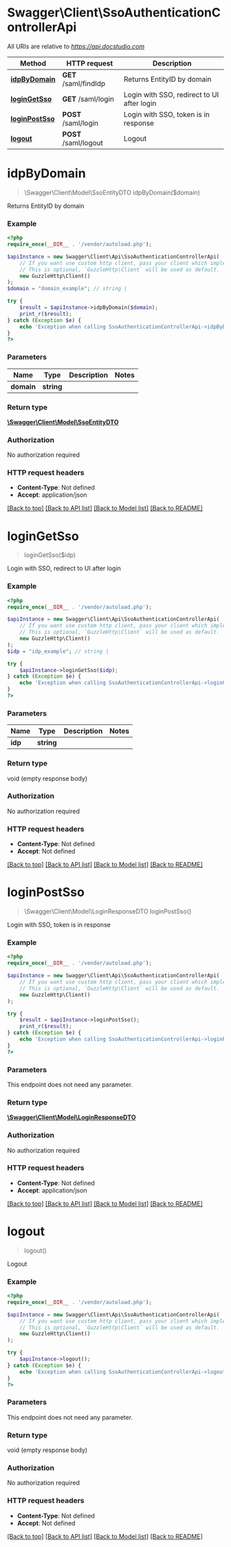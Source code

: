 # Swagger\Client\SsoAuthenticationControllerApi

All URIs are relative to *https://api.docstudio.com*

Method | HTTP request | Description
------------- | ------------- | -------------
[**idpByDomain**](SsoAuthenticationControllerApi.md#idpbydomain) | **GET** /saml/findIdp | Returns EntityID by domain
[**loginGetSso**](SsoAuthenticationControllerApi.md#logingetsso) | **GET** /saml/login | Login with SSO, redirect to UI after login
[**loginPostSso**](SsoAuthenticationControllerApi.md#loginpostsso) | **POST** /saml/login | Login with SSO, token is in response
[**logout**](SsoAuthenticationControllerApi.md#logout) | **POST** /saml/logout | Logout

# **idpByDomain**
> \Swagger\Client\Model\SsoEntityDTO idpByDomain($domain)

Returns EntityID by domain

### Example
```php
<?php
require_once(__DIR__ . '/vendor/autoload.php');

$apiInstance = new Swagger\Client\Api\SsoAuthenticationControllerApi(
    // If you want use custom http client, pass your client which implements `GuzzleHttp\ClientInterface`.
    // This is optional, `GuzzleHttp\Client` will be used as default.
    new GuzzleHttp\Client()
);
$domain = "domain_example"; // string | 

try {
    $result = $apiInstance->idpByDomain($domain);
    print_r($result);
} catch (Exception $e) {
    echo 'Exception when calling SsoAuthenticationControllerApi->idpByDomain: ', $e->getMessage(), PHP_EOL;
}
?>
```

### Parameters

Name | Type | Description  | Notes
------------- | ------------- | ------------- | -------------
 **domain** | **string**|  |

### Return type

[**\Swagger\Client\Model\SsoEntityDTO**](../Model/SsoEntityDTO.md)

### Authorization

No authorization required

### HTTP request headers

 - **Content-Type**: Not defined
 - **Accept**: application/json

[[Back to top]](#) [[Back to API list]](../../README.md#documentation-for-api-endpoints) [[Back to Model list]](../../README.md#documentation-for-models) [[Back to README]](../../README.md)

# **loginGetSso**
> loginGetSso($idp)

Login with SSO, redirect to UI after login

### Example
```php
<?php
require_once(__DIR__ . '/vendor/autoload.php');

$apiInstance = new Swagger\Client\Api\SsoAuthenticationControllerApi(
    // If you want use custom http client, pass your client which implements `GuzzleHttp\ClientInterface`.
    // This is optional, `GuzzleHttp\Client` will be used as default.
    new GuzzleHttp\Client()
);
$idp = "idp_example"; // string | 

try {
    $apiInstance->loginGetSso($idp);
} catch (Exception $e) {
    echo 'Exception when calling SsoAuthenticationControllerApi->loginGetSso: ', $e->getMessage(), PHP_EOL;
}
?>
```

### Parameters

Name | Type | Description  | Notes
------------- | ------------- | ------------- | -------------
 **idp** | **string**|  |

### Return type

void (empty response body)

### Authorization

No authorization required

### HTTP request headers

 - **Content-Type**: Not defined
 - **Accept**: Not defined

[[Back to top]](#) [[Back to API list]](../../README.md#documentation-for-api-endpoints) [[Back to Model list]](../../README.md#documentation-for-models) [[Back to README]](../../README.md)

# **loginPostSso**
> \Swagger\Client\Model\LoginResponseDTO loginPostSso()

Login with SSO, token is in response

### Example
```php
<?php
require_once(__DIR__ . '/vendor/autoload.php');

$apiInstance = new Swagger\Client\Api\SsoAuthenticationControllerApi(
    // If you want use custom http client, pass your client which implements `GuzzleHttp\ClientInterface`.
    // This is optional, `GuzzleHttp\Client` will be used as default.
    new GuzzleHttp\Client()
);

try {
    $result = $apiInstance->loginPostSso();
    print_r($result);
} catch (Exception $e) {
    echo 'Exception when calling SsoAuthenticationControllerApi->loginPostSso: ', $e->getMessage(), PHP_EOL;
}
?>
```

### Parameters
This endpoint does not need any parameter.

### Return type

[**\Swagger\Client\Model\LoginResponseDTO**](../Model/LoginResponseDTO.md)

### Authorization

No authorization required

### HTTP request headers

 - **Content-Type**: Not defined
 - **Accept**: application/json

[[Back to top]](#) [[Back to API list]](../../README.md#documentation-for-api-endpoints) [[Back to Model list]](../../README.md#documentation-for-models) [[Back to README]](../../README.md)

# **logout**
> logout()

Logout

### Example
```php
<?php
require_once(__DIR__ . '/vendor/autoload.php');

$apiInstance = new Swagger\Client\Api\SsoAuthenticationControllerApi(
    // If you want use custom http client, pass your client which implements `GuzzleHttp\ClientInterface`.
    // This is optional, `GuzzleHttp\Client` will be used as default.
    new GuzzleHttp\Client()
);

try {
    $apiInstance->logout();
} catch (Exception $e) {
    echo 'Exception when calling SsoAuthenticationControllerApi->logout: ', $e->getMessage(), PHP_EOL;
}
?>
```

### Parameters
This endpoint does not need any parameter.

### Return type

void (empty response body)

### Authorization

No authorization required

### HTTP request headers

 - **Content-Type**: Not defined
 - **Accept**: Not defined

[[Back to top]](#) [[Back to API list]](../../README.md#documentation-for-api-endpoints) [[Back to Model list]](../../README.md#documentation-for-models) [[Back to README]](../../README.md)

